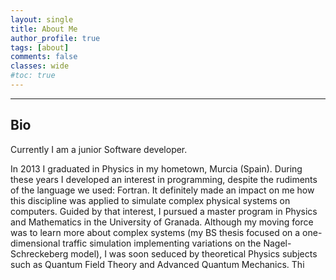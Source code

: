 ```yaml
---
layout: single
title: About Me
author_profile: true
tags: [about]
comments: false
classes: wide
#toc: true
---
```


--------

## Bio

Currently I am a junior Software developer. 

In 2013 I graduated in Physics in my hometown, Murcia (Spain).
During these years I developed an interest in programming, despite the rudiments of the language we used: Fortran. 
It definitely made an impact on me how this discipline was applied to simulate complex physical systems on computers.
Guided by that interest, I pursued a master program in Physics and Mathematics in the University of Granada.
Although my moving force was to learn more about complex systems (my BS thesis focused on a one-dimensional traffic simulation implementing variations on the Nagel-Schreckeberg model),
I was soon seduced by theoretical Physics subjects such as Quantum Field Theory and Advanced Quantum Mechanics.
Thi


